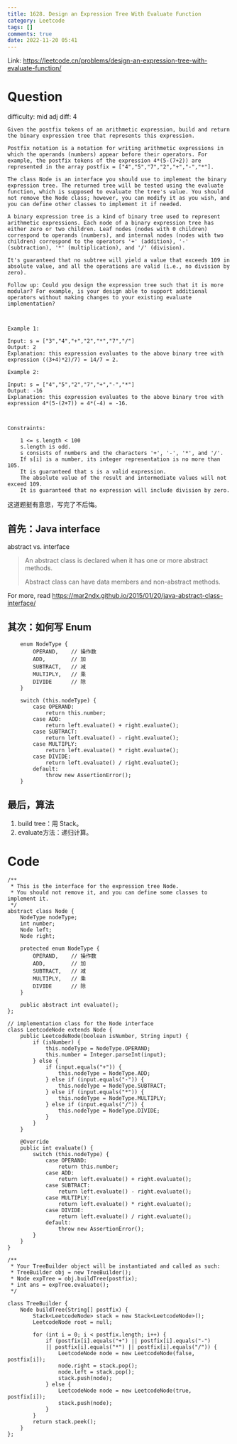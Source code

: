 ```yaml
---
title: 1628. Design an Expression Tree With Evaluate Function
category: Leetcode
tags: []
comments: true
date: 2022-11-20 05:41
---
```



Link: https://leetcode.cn/problems/design-an-expression-tree-with-evaluate-function/

# Question

difficulty: mid
adj diff: 4
    
    Given the postfix tokens of an arithmetic expression, build and return the binary expression tree that represents this expression.
    
    Postfix notation is a notation for writing arithmetic expressions in which the operands (numbers) appear before their operators. For example, the postfix tokens of the expression 4*(5-(7+2)) are represented in the array postfix = ["4","5","7","2","+","-","*"].
    
    The class Node is an interface you should use to implement the binary expression tree. The returned tree will be tested using the evaluate function, which is supposed to evaluate the tree's value. You should not remove the Node class; however, you can modify it as you wish, and you can define other classes to implement it if needed.
    
    A binary expression tree is a kind of binary tree used to represent arithmetic expressions. Each node of a binary expression tree has either zero or two children. Leaf nodes (nodes with 0 children) correspond to operands (numbers), and internal nodes (nodes with two children) correspond to the operators '+' (addition), '-' (subtraction), '*' (multiplication), and '/' (division).
    
    It's guaranteed that no subtree will yield a value that exceeds 109 in absolute value, and all the operations are valid (i.e., no division by zero).
    
    Follow up: Could you design the expression tree such that it is more modular? For example, is your design able to support additional operators without making changes to your existing evaluate implementation?
    
     
    
    Example 1:
    
    Input: s = ["3","4","+","2","*","7","/"]
    Output: 2
    Explanation: this expression evaluates to the above binary tree with expression ((3+4)*2)/7) = 14/7 = 2.
    
    Example 2:
    
    Input: s = ["4","5","2","7","+","-","*"]
    Output: -16
    Explanation: this expression evaluates to the above binary tree with expression 4*(5-(2+7)) = 4*(-4) = -16.
    
     
    
    Constraints:
    
        1 <= s.length < 100
        s.length is odd.
        s consists of numbers and the characters '+', '-', '*', and '/'.
        If s[i] is a number, its integer representation is no more than 105.
        It is guaranteed that s is a valid expression.
        The absolute value of the result and intermediate values will not exceed 109.
        It is guaranteed that no expression will include division by zero.

这道题挺有意思，写完了不后悔。

## 首先：Java interface

abstract vs. interface

> An abstract class is declared when it has one or more abstract methods.
>
> Abstract class can have data members and non-abstract methods.

For more, read https://mar2ndx.github.io/2015/01/20/java-abstract-class-interface/

## 其次：如何写 Enum

```
    enum NodeType {
        OPERAND,    // 操作数
        ADD,        // 加
        SUBTRACT,   // 减
        MULTIPLY,   // 乘
        DIVIDE      // 除
    }

    switch (this.nodeType) {
        case OPERAND:
            return this.number;
        case ADD:
            return left.evaluate() + right.evaluate();
        case SUBTRACT:
            return left.evaluate() - right.evaluate();
        case MULTIPLY:
            return left.evaluate() * right.evaluate();
        case DIVIDE:
            return left.evaluate() / right.evaluate();
        default:
            throw new AssertionError();
    }
```

## 最后，算法

1. build tree：用 Stack。
2. evaluate方法：递归计算。

# Code

```
/**
 * This is the interface for the expression tree Node.
 * You should not remove it, and you can define some classes to implement it.
 */
abstract class Node {
    NodeType nodeType;
    int number;
    Node left;
    Node right;

    protected enum NodeType {
        OPERAND,    // 操作数
        ADD,        // 加
        SUBTRACT,   // 减
        MULTIPLY,   // 乘
        DIVIDE      // 除
    }

    public abstract int evaluate();
};

// implementation class for the Node interface
class LeetcodeNode extends Node {
    public LeetcodeNode(boolean isNumber, String input) {
        if (isNumber) {
            this.nodeType = NodeType.OPERAND;
            this.number = Integer.parseInt(input);
        } else {
            if (input.equals("+")) {
                this.nodeType = NodeType.ADD;
            } else if (input.equals("-")) {
                this.nodeType = NodeType.SUBTRACT;
            } else if (input.equals("*")) {
                this.nodeType = NodeType.MULTIPLY;
            } else if (input.equals("/")) {
                this.nodeType = NodeType.DIVIDE;
            }
        }
    }

    @Override
    public int evaluate() {
        switch (this.nodeType) {
            case OPERAND:
                return this.number;
            case ADD:
                return left.evaluate() + right.evaluate();
            case SUBTRACT:
                return left.evaluate() - right.evaluate();
            case MULTIPLY:
                return left.evaluate() * right.evaluate();
            case DIVIDE:
                return left.evaluate() / right.evaluate();
            default:
                throw new AssertionError();
        }
    }
}

/**
 * Your TreeBuilder object will be instantiated and called as such:
 * TreeBuilder obj = new TreeBuilder();
 * Node expTree = obj.buildTree(postfix);
 * int ans = expTree.evaluate();
 */

class TreeBuilder {
    Node buildTree(String[] postfix) {
        Stack<LeetcodeNode> stack = new Stack<LeetcodeNode>();
        LeetcodeNode root = null;
        
        for (int i = 0; i < postfix.length; i++) {
            if (postfix[i].equals("+") || postfix[i].equals("-") 
            || postfix[i].equals("*") || postfix[i].equals("/")) {
                LeetcodeNode node = new LeetcodeNode(false, postfix[i]);
                node.right = stack.pop();
                node.left = stack.pop();
                stack.push(node);
            } else {
                LeetcodeNode node = new LeetcodeNode(true, postfix[i]);
                stack.push(node);
            }
        }
        return stack.peek();
    }
};
```
